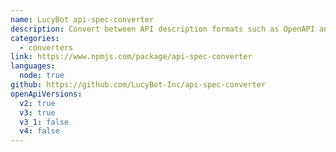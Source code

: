 ```yaml
---
name: LucyBot api-spec-converter
description: Convert between API description formats such as OpenAPI and RAML.
categories:
  - converters
link: https://www.npmjs.com/package/api-spec-converter
languages:
  node: true
github: https://github.com/LucyBot-Inc/api-spec-converter
openApiVersions:
  v2: true
  v3: true
  v3_1: false
  v4: false
---
```

